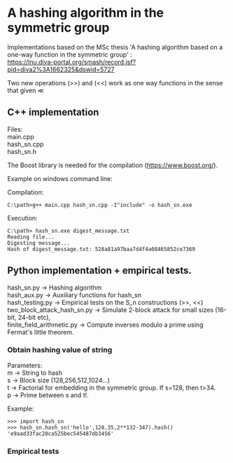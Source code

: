 # A hashing algorithm in the symmetric group

Implementations based on the MSc thesis 'A hashing algorithm based on a one-way function in the symmetric group' :      
https://lnu.diva-portal.org/smash/record.jsf?pid=diva2%3A1662325&dswid=5727

Two new operations (\>>) and (\<<) work as one way functions in the sense that given $\ll$


## C++ implementation
  
  Files:  
  main.cpp  
  hash_sn.cpp  
  hash_sn.h  
  
  The Boost library is needed for the compilation (https://www.boost.org/).
  
  Example on windows command line:  
  
  Compilation: 
  
  ```
  C:\path>g++ main.cpp hash_sn.cpp -I"include" -o hash_sn.exe  
  ```
  Execution:  
  
  ```
  C:\path> hash_sn.exe digest_message.txt  
  Reading file...  
  Digesting message...  
  Hash of digest_message.txt: 528a81a97baa7d4f4a08465852ce7369  
  ``` 
  
## Python implementation + empirical tests.
  
  hash_sn.py                  -> Hashing algorithm    
  hash_aux.py                 -> Auxiliary functions for hash_sn  
  hash_testing.py             -> Empirical tests on the S_n constructions (>>, <<)  
  two_block_attack_hash_sn.py -> Simulate 2-block attack for small sizes (16-bit, 24-bit etc),  
  finite_field_arithmetic.py  -> Compute inverses modulo a prime using Fermat's little theorem.  
  
### Obtain hashing value of string  
  Parameters:  
  m -> String to hash  
  s -> Block size (128,256,512,1024...)  
  t -> Factorial for embedding in the symmetric group. If s=128, then t>34.  
  p -> Prime between s and t!.    

  Example:  
  ```
  >>> import hash_sn  
  >>> hash_sn.hash_sn('hello',128,35,2**132-347).hash()  
  'e9aad33fac20ca525bec545487db3456' 
  ```
### Empirical tests  
  

